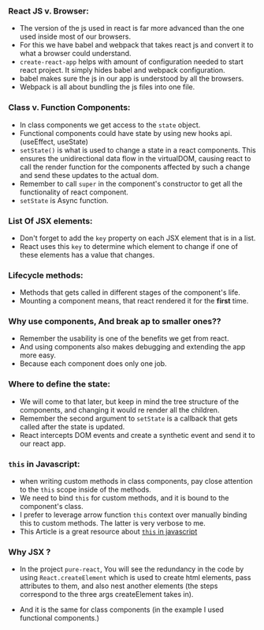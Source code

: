 ### React JS v. Browser:
  * The version of the js used in react is far more advanced than the one used inside most of our browsers.
  * For this we have babel and webpack that takes react js and convert it to what a browser could understand.
  * `create-react-app` helps with amount of configuration needed to start react project. It simply hides babel and webpack configuration.
  * babel makes sure the js in our app is understood by all the browsers.
  * Webpack is all about bundling the js files into one file.

### Class v. Function Components:

  * In class components we get access to the `state` object.
  * Functional components could have state by using new hooks api. (useEffect, useState)
  * `setState()` is what is used to change a state in a react components. This ensures the unidirectional data flow in the virtualDOM, causing react to call the render function for the components affected by such a change and send these updates to the actual dom.
  * Remember to call `super` in the component's constructor to get all the functionality of react component.
  * `setState` is Async function.

### List Of JSX elements:

  * Don't forget to add the `key` property on each JSX element that is in a list.
  * React uses this `key` to determine which element to change if one of these elements has a value that changes.

### Lifecycle methods:

  * Methods that gets called in different stages of the component's life.
  * Mounting a component means, that react rendered it for the **first** time.

### Why use components, And break ap to smaller ones??

  * Remember the usability is one of the benefits we get from react.
  * And using components also makes debugging and extending the app more easy.
  * Because each component does only one job. 

### Where to define the state:

  * We will come to that later, but keep in mind the tree structure of the components, and changing it would re render all the children.
  * Remember the second argument to `setState` is a callback that gets called after the state is updated.
  * React intercepts DOM events and create a synthetic event and send it to our react app.

### `this` in Javascript:

  *  when writing custom methods in class components, pay close attention to the `this` scope inside of the methods.
  * We need to bind `this` for custom methods, and it is bound to the component's class.
  * I prefer to leverage arrow function `this` context over manually binding this to custom methods. The latter is very verbose to me.
  * This Article is a great resource about [`this` in javascript](https://developer.mozilla.org/en-US/docs/Web/JavaScript/Reference/Operators/this)

### Why JSX ?

  * In the project `pure-react`, You will see the redundancy in the code by using `React.createElement` which is used to create html elements, pass attributes to them, and also nest another elements (the steps correspond to the three args createElement takes in).

  * And it is the same for class components (in the example I used functional components.)
